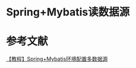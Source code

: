 # Spring+Mybatis读数据源



# 参考文献
[
【教程】Spring+Mybatis环境配置多数据源](https://juejin.im/post/5cd43828518825358d0d96fb)